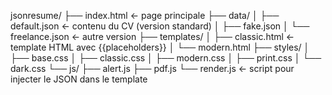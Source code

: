 jsonresume/
├── index.html          ← page principale
├── data/
│   ├── default.json    ← contenu du CV (version standard)
│   ├── fake.json
│   └── freelance.json  ← autre version
├── templates/
│   ├── classic.html         ← template HTML avec {{placeholders}}
│   └── modern.html
├── styles/
│   ├── base.css
│   ├── classic.css
│   ├── modern.css
│   ├── print.css
│   └── dark.css
└── js/
    ├── alert.js
    ├── pdf.js
    └── render.js       ← script pour injecter le JSON dans le template